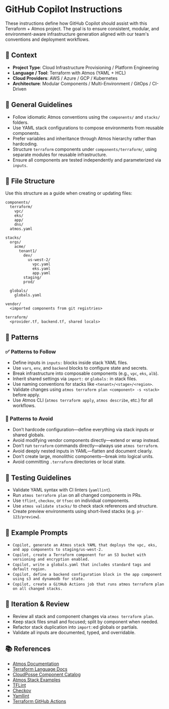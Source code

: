# GitHub Copilot Instructions

These instructions define how GitHub Copilot should assist with this Terraform + Atmos project. The goal is to ensure consistent, modular, and environment-aware infrastructure generation aligned with our team's conventions and deployment workflows.

## 🧠 Context

- **Project Type**: Cloud Infrastructure Provisioning / Platform Engineering
- **Language / Tool**: Terraform with Atmos (YAML + HCL)
- **Cloud Providers**: AWS / Azure / GCP / Kubernetes
- **Architecture**: Modular Components / Multi-Environment / GitOps / CI-Driven

## 🔧 General Guidelines

- Follow idiomatic Atmos conventions using the `components/` and `stacks/` folders.
- Use YAML stack configurations to compose environments from reusable components.
- Prefer variables and inheritance through Atmos hierarchy rather than hardcoding.
- Structure `terraform` components under `components/terraform/`, using separate modules for reusable infrastructure.
- Ensure all components are tested independently and parameterized via `inputs`.

## 📁 File Structure

Use this structure as a guide when creating or updating files:

```text
components/
  terraform/
    vpc/
    eks/
    app/
    dns/
  atmos.yaml

stacks/
  orgs/
    acme/
      tenant1/
        dev/
          us-west-2/
            vpc.yaml
            eks.yaml
            app.yaml
        staging/
        prod/

  globals/
    globals.yaml

vendor/
  <imported components from git registries>

terraform/
  <provider.tf, backend.tf, shared locals>
```

## 🧶 Patterns

### ✅ Patterns to Follow

- Define inputs in `inputs:` blocks inside stack YAML files.
- Use `vars`, `env`, and `backend` blocks to configure state and secrets.
- Break infrastructure into composable components (e.g., `vpc`, `eks`, `alb`).
- Inherit shared settings via `import:` or `globals:` in stack files.
- Use naming conventions for stacks like `<tenant>/<stage>/<region>`.
- Validate changes using `atmos terraform plan <component> -s <stack>` before apply.
- Use Atmos CLI (`atmos terraform apply`, `atmos describe`, etc.) for all workflows.

### 🚫 Patterns to Avoid

- Don’t hardcode configuration—define everything via stack inputs or shared globals.
- Avoid modifying vendor components directly—extend or wrap instead.
- Don’t run `terraform` commands directly—always use `atmos terraform`.
- Avoid deeply nested inputs in YAML—flatten and document clearly.
- Don’t create large, monolithic components—break into logical units.
- Avoid committing `.terraform` directories or local state.

## 🧪 Testing Guidelines

- Validate YAML syntax with CI linters (`yamllint`).
- Run `atmos terraform plan` on all changed components in PRs.
- Use `tflint`, `checkov`, or `tfsec` on individual components.
- Use `atmos validate stacks/` to check stack references and structure.
- Create preview environments using short-lived stacks (e.g. `pr-123/preview`).

## 🧩 Example Prompts

- `Copilot, generate an Atmos stack YAML that deploys the vpc, eks, and app components to staging/us-west-2.`
- `Copilot, create a Terraform component for an S3 bucket with versioning and encryption enabled.`
- `Copilot, write a globals.yaml that includes standard tags and default region.`
- `Copilot, define a backend configuration block in the app component using s3 and dynamodb for state.`
- `Copilot, create a GitHub Actions job that runs atmos terraform plan on all changed stacks.`

## 🔁 Iteration & Review

- Review all stack and component changes via `atmos terraform plan`.
- Keep stack files small and focused; split by component when needed.
- Refactor stack duplication into `import:`ed globals or partials.
- Validate all inputs are documented, typed, and overridable.

## 📚 References

- [Atmos Documentation](https://atmos.tools/)
- [Terraform Language Docs](https://developer.hashicorp.com/terraform/language)
- [CloudPosse Component Catalog](https://github.com/cloudposse/components)
- [Atmos Stack Examples](https://github.com/cloudposse/atmos-reference)
- [TFLint](https://github.com/terraform-linters/tflint)
- [Checkov](https://www.checkov.io/)
- [Yamllint](https://yamllint.readthedocs.io/)
- [Terraform GitHub Actions](https://github.com/hashicorp/setup-terraform)
